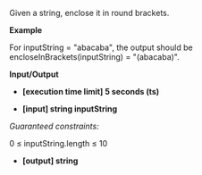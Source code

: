 Given a string, enclose it in round brackets.

**Example**

For inputString = "abacaba", the output should be
encloseInBrackets(inputString) = "(abacaba)".

**Input/Output**

- **[execution time limit] 5 seconds (ts)**

- **[input] string inputString**

*Guaranteed constraints:*

0 ≤ inputString.length ≤ 10

- **[output] string**
